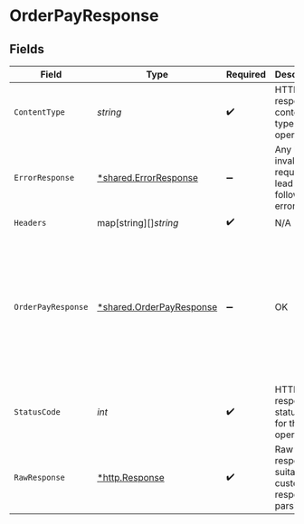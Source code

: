# OrderPayResponse


## Fields

| Field                                                                                                                                                                                                                                                                    | Type                                                                                                                                                                                                                                                                     | Required                                                                                                                                                                                                                                                                 | Description                                                                                                                                                                                                                                                              | Example                                                                                                                                                                                                                                                                  |
| ------------------------------------------------------------------------------------------------------------------------------------------------------------------------------------------------------------------------------------------------------------------------ | ------------------------------------------------------------------------------------------------------------------------------------------------------------------------------------------------------------------------------------------------------------------------ | ------------------------------------------------------------------------------------------------------------------------------------------------------------------------------------------------------------------------------------------------------------------------ | ------------------------------------------------------------------------------------------------------------------------------------------------------------------------------------------------------------------------------------------------------------------------ | ------------------------------------------------------------------------------------------------------------------------------------------------------------------------------------------------------------------------------------------------------------------------ |
| `ContentType`                                                                                                                                                                                                                                                            | *string*                                                                                                                                                                                                                                                                 | :heavy_check_mark:                                                                                                                                                                                                                                                       | HTTP response content type for this operation                                                                                                                                                                                                                            |                                                                                                                                                                                                                                                                          |
| `ErrorResponse`                                                                                                                                                                                                                                                          | [*shared.ErrorResponse](../../../pkg/models/shared/errorresponse.md)                                                                                                                                                                                                     | :heavy_minus_sign:                                                                                                                                                                                                                                                       | Any bad or invalid request will lead to following error object                                                                                                                                                                                                           | {<br/>"message": "bad URL, please check API documentation",<br/>"code": "request_failed",<br/>"type": "invalid_request_error"<br/>}                                                                                                                                      |
| `Headers`                                                                                                                                                                                                                                                                | map[string][]*string*                                                                                                                                                                                                                                                    | :heavy_check_mark:                                                                                                                                                                                                                                                       | N/A                                                                                                                                                                                                                                                                      |                                                                                                                                                                                                                                                                          |
| `OrderPayResponse`                                                                                                                                                                                                                                                       | [*shared.OrderPayResponse](../../../pkg/models/shared/orderpayresponse.md)                                                                                                                                                                                               | :heavy_minus_sign:                                                                                                                                                                                                                                                       | OK                                                                                                                                                                                                                                                                       | {<br/>"payment_method": "card",<br/>"channel": "link",<br/>"action": "link",<br/>"cf_payment_id": 91235,<br/>"data": {<br/>"url": "https://sandbox.cashfree.com/pg/view/gateway/FHsuvhayLM5mmhINoqri7ba296e2ebca8b98e6119f6223021a13",<br/>"payload": null,<br/>"content_type": null,<br/>"method": null<br/>}<br/>} |
| `StatusCode`                                                                                                                                                                                                                                                             | *int*                                                                                                                                                                                                                                                                    | :heavy_check_mark:                                                                                                                                                                                                                                                       | HTTP response status code for this operation                                                                                                                                                                                                                             |                                                                                                                                                                                                                                                                          |
| `RawResponse`                                                                                                                                                                                                                                                            | [*http.Response](https://pkg.go.dev/net/http#Response)                                                                                                                                                                                                                   | :heavy_check_mark:                                                                                                                                                                                                                                                       | Raw HTTP response; suitable for custom response parsing                                                                                                                                                                                                                  |                                                                                                                                                                                                                                                                          |
